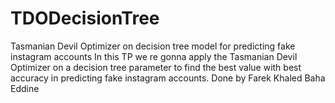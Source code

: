 # TDODecisionTree
Tasmanian Devil Optimizer on decision tree model for predicting fake instagram accounts In this TP we re gonna apply the Tasmanian Devil Optimizer on a decision tree parameter to find the best value with best accuracy in predicting fake instagram accounts.  Done by Farek Khaled Baha Eddine
